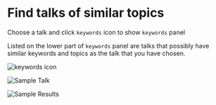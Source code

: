 # Find talks of similar topics



Choose a talk and click `keywords` icon to show `keywords` panel

Listed on the lower part of `keywords` panel are talks that possibly have similar keywords and topics as the talk that you have chosen.

![keywords icon](https://gyazo.com/e1da228011d5a9fe3cb3746fc88e5e32.png)

![Sample Talk](https://gyazo.com/a4c21eeab5710d8f1e879d635c391d58.png)

![Sample Results](https://gyazo.com/89be4d28bdd0de4824c0d4ce3d0057e0.png)

